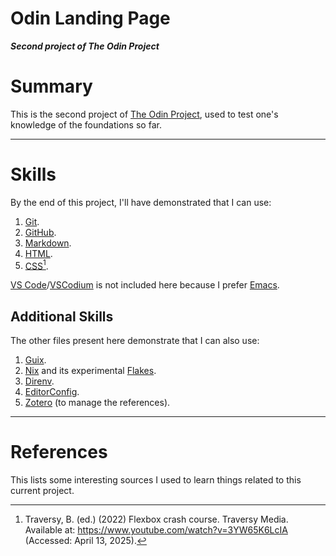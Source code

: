 Odin Landing Page
=================

***Second project of The Odin Project***

# Summary

This is the second project of [The Odin Project](https://www.theodinproject.com), used to test one's knowledge of the foundations so far.

---

# Skills

By the end of this project, I'll have demonstrated that I can use:

1. [Git](https://git-scm.com).
2. [GitHub](https://github.com).
3. [Markdown](https://daringfireball.net/projects/markdown).
4. [HTML](https://html.spec.whatwg.org).
5. [CSS](https://www.w3.org/TR/css/#css)[^1].

[VS Code](https://code.visualstudio.com)/[VSCodium](https://vscodium.com) is not included here because I prefer [Emacs](https://www.gnu.org/s/emacs).

## Additional Skills

The other files present here demonstrate that I can also use:

1. [Guix](https://guix.gnu.org).
2. [Nix](https://nixos.org) and its experimental [Flakes](https://nixos.wiki/wiki/Flakes).
3. [Direnv](https://direnv.net).
4. [EditorConfig](https://editorconfig.org).
5. [Zotero](https://www.zotero.org) (to manage the references).

---

# References

This lists some interesting sources I used to learn things related to this current project.

[^1]: Traversy, B. (ed.) (2022) Flexbox crash course. Traversy Media. Available at: https://www.youtube.com/watch?v=3YW65K6LcIA (Accessed: April 13, 2025).
